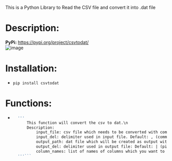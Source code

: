 This is a Python Library to Read the CSV file and convert it into .dat file

# Description: 
**PyPi:** https://pypi.org/project/csvtodat/ <br />
![image](https://user-images.githubusercontent.com/29909977/200530068-5d78646d-cd5c-473f-98ed-7c6c140a0953.png)

# Installation:
- ``` pip install csvtodat ```

# Functions:
- ```def csv_to_dat(input_file, input_del=",", output_path="output.dat", output_del="|", column_names=list()) -> str:
    '''
        This function will convert the csv to dat.\n
        Description:
            input_file: csv file which needs to be converted with complete path
            input_del: delimiter used in input file. Default: , (comma)
            output_path: dat file which will be created as output with expected path
            output_del: delimiter used in output file: Default: | (pipe)
            column_names: list of names of columns which you want to extract from csv
    '''```
